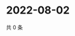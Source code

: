 # 2022-08-02

共 0 条

<!-- BEGIN WEIBO -->
<!-- 最后更新时间 Tue Aug 02 2022 01:15:03 GMT+0800 (China Standard Time) -->

<!-- END WEIBO -->
